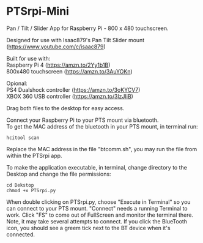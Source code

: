 # PTSrpi-Mini
Pan / Tilt / Slider App for Raspberry Pi - 800 x 480 touchscreen.

Designed for use with Isaac879's Pan Tilt Slider mount (https://www.youtube.com/c/isaac879)

Built for use with:<br>
Raspberry Pi 4 (https://amzn.to/2Yy1b1B)<br>
800x480 touchscreen (https://amzn.to/3AuYOKn)

Opional:<br>
PS4 Dualshock controller (https://amzn.to/3oKYCV7)<br>
XBOX 360 USB controller (https://amzn.to/3lzJIiB)

Drag both files to the desktop for easy access.

Connect your Raspberry Pi to your PTS mount via bluetooth.<br>
To get the MAC address of the bluetooth in your PTS mount, in terminal run:
```
hcitool scan
```
Replace the MAC address in the file "btcomm.sh", you may run the file from within the PTSrpi app.

To make the application executable, in terminal, change directory to the Desktop and change the file permissions:
```
cd Dekstop
chmod +x PTSrpi.py
```
When double clicking on PTSrpi.py, choose "Execute in Terminal" so you can connect to your PTS mount. "Connect" needs a running Terminal to work.
Click "FS" to come out of FullScreen and monitor the terminal there. Note, it may take several attempts to connect. If you click the BlueTooth icon, you should see a greem tick next to the BT device when it's connected.
